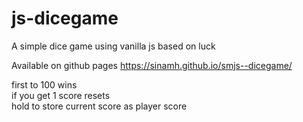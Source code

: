 # js-dicegame

A simple dice game using vanilla js based on luck

Available on github pages
https://sinamh.github.io/smjs--dicegame/

first to 100 wins\
if you get 1 score resets\
hold to store current score as player score
